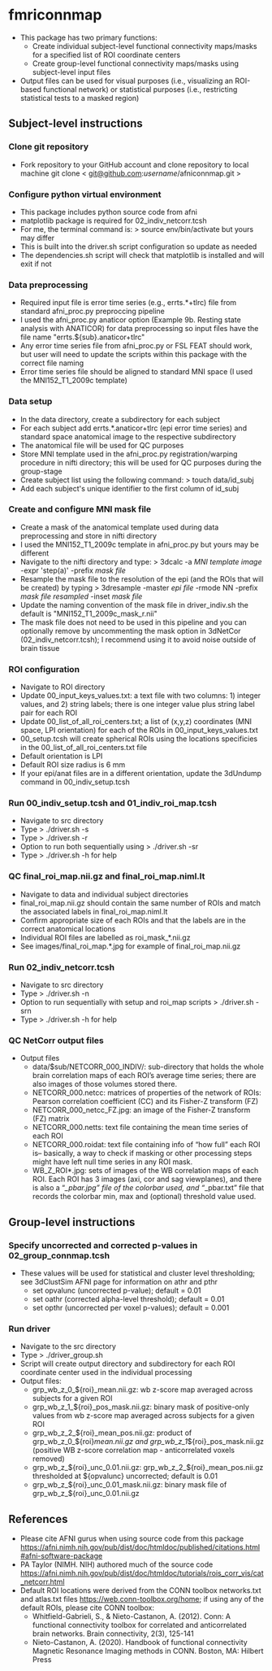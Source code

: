 # fmriconnmap
- This package has two primary functions:
    - Create individual subject-level functional connectivity maps/masks for a specified list of ROI coordinate centers
    - Create group-level functional connectivity maps/masks using subject-level input files
- Output files can be used for visual purposes (i.e., visualizing an ROI-based functional network) or statistical purposes (i.e., restricting statistical tests to a masked region)

## Subject-level instructions
### Clone git repository 
- Fork repository to your GitHub account and clone repository to local machine git clone < git@github.com:*username*/afniconnmap.git >

### Configure python virtual environment
- This package includes python source code from afni 
- matplotlib package is required for 02_indiv_netcorr.tcsh
- For me, the terminal command is: > source env/bin/activate but yours may differ
- This is built into the driver.sh script configuration so update as needed
- The dependencies.sh script will check that matplotlib is installed and will exit if not

### Data preprocessing
- Required input file is error time series (e.g., errts.*+tlrc) file from standard afni_proc.py preproccing pipeline 
- I used the afni_proc.py anaticor option (Example 9b. Resting state analysis with ANATICOR) for data preprocessing so input files have the file name "errts.${sub}.anaticor+tlrc"
- Any error time series file from afni_proc.py or FSL FEAT should work, but user will need to update the scripts within this package with the correct file naming
- Error time series file should be aligned to standard MNI space (I used the MNI152_T1_2009c template)

### Data setup
- In the data directory, create a subdirectory for each subject 
- For each subject add errts.*.anaticor+tlrc (epi error time series) and standard space anatomical image to the respective subdirectory
- The anatomical file will be used for QC purposes
- Store MNI template used in the afni_proc.py registration/warping procedure in nifti directory; this will be used for QC purposes during the group-stage
- Create subject list using the following command: > touch data/id_subj
- Add each subject's unique identifier to the first column of id_subj

### Create and configure MNI mask file
- Create a mask of the anatomical template used during data preprocessing and store in nifti directory
- I used the MNI152_T1_2009c template in afni_proc.py but yours may be different
- Navigate to the nifti directory and type: > 3dcalc -a *MNI template image* -expr 'step(a)' -prefix *mask file*
- Resample the mask file to the resolution of the epi (and the ROIs that will be created) by typing > 3dresample -master *epi file* -rmode NN -prefix *mask file resampled* -inset *mask file*
- Update the naming convention of the mask file in driver_indiv.sh the default is "MNI152_T1_2009c_mask_r.nii"
- The mask file does not need to be used in this pipeline and you can optionally remove by uncommenting the mask option in 3dNetCor (02_indiv_netcorr.tcsh); I recommend using it to avoid noise outside of brain tissue

### ROI configuration
- Navigate to ROI directory
- Update 00_input_keys_values.txt: a text file with two columns: 1) integer values, and 2) string labels; there is one integer value plus string label pair for each ROI
- Update 00_list_of_all_roi_centers.txt; a list of (x,y,z) coordinates (MNI space, LPI orientation) for each of the ROIs in 00_input_keys_values.txt
- 00_setup.tcsh will create spherical ROIs using the locations specificies in the 00_list_of_all_roi_centers.txt file
- Default orientation is LPI
- Default ROI size radius is 6 mm
- If your epi/anat files are in a different orientation, update the 3dUndump command in 00_indiv_setup.tcsh

### Run 00_indiv_setup.tcsh and 01_indiv_roi_map.tcsh
- Navigate to src directory
- Type > ./driver.sh -s 
- Type > ./driver.sh -r 
- Option to run both sequentially using > ./driver.sh -sr 
- Type > ./driver.sh -h for help

### QC final_roi_map.nii.gz and final_roi_map.niml.lt
- Navigate to data and individual subject directories
- final_roi_map.nii.gz should contain the same number of ROIs and match the associated labels in final_roi_map.niml.lt
- Confirm appropriate size of each ROIs and that the labels are in the correct anatomical locations
- Individual ROI files are labelled as roi_mask_*.nii.gz
- See images/final_roi_map.*.jpg for example of final_roi_map.nii.gz

### Run 02_indiv_netcorr.tcsh 
- Navigate to src directory
- Type > ./driver.sh -n 
- Option to run sequentially with setup and roi_map scripts > ./driver.sh -srn
- Type > ./driver.sh -h for help

### QC NetCorr output files
- Output files
    - data/$sub/NETCORR_000_INDIV/: sub-directory that holds the whole brain correlation maps of each ROI’s average time series; there are also images of those volumes stored there.
    - NETCORR_000.netcc: matrices of properties of the network of ROIs: Pearson correlation coefficient (CC) and its Fisher-Z transform (FZ)
    - NETCORR_000_netcc_FZ.jpg: an image of the Fisher-Z transform (FZ) matrix
    - NETCORR_000.netts: text file containing the mean time series of each ROI
    - NETCORR_000.roidat: text file containing info of “how full” each ROI is– basically, a way to check if masking or other processing steps might have left null time series in any ROI mask.
    - WB_Z_ROI*.jpg: sets of images of the WB correlation maps of each ROI. Each ROI has 3 images (axi, cor and sag viewplanes), and there is also a “*_pbar.jpg” file of the colorbar used, and “*_pbar.txt” file that records the colorbar min, max and (optional) threshold value used.

## Group-level instructions

### Specify uncorrected and corrected p-values in 02_group_connmap.tcsh
- These values will be used for statistical and cluster level thresholding; see 3dClustSim AFNI page for information on athr and pthr
    - set opvalunc (uncorrected p-value); default = 0.01
    - set oathr (corrected alpha-level threshold); default = 0.01
    - set opthr (uncorrected per voxel p-values); default = 0.001


### Run driver
- Navigate to the src directory
- Type > ./driver_group.sh
- Script will create output directory and subdirectory for each ROI coordinate center used in the individual processing
- Output files:
    - grp_wb_z_0_${roi}_mean.nii.gz: wb z-score map averaged across subjects for a given ROI
    - grp_wb_z_1_${roi}_pos_mask.nii.gz: binary mask of positive-only values from wb z-score map averaged across subjects for a given ROI
    - grp_wb_z_2_${roi}_mean_pos.nii.gz: product of grp_wb_z_0_${roi}_mean.nii.gz and grp_wb_z_1_${roi}_pos_mask.nii.gz (positive WB z-score correlation map - anticorrelated voxels removed)
    - grp_wb_z_${roi}_unc_0.01.nii.gz: grp_wb_z_2_${roi}_mean_pos.nii.gz thresholded at ${opvalunc} uncorrected; default is 0.01
    - grp_wb_z_${roi}_unc_0.01_mask.nii.gz: binary mask file of grp_wb_z_${roi}_unc_0.01.nii.gz



## References
- Please cite AFNI gurus when using source code from this package <https://afni.nimh.nih.gov/pub/dist/doc/htmldoc/published/citations.html#afni-software-package>
- PA Taylor (NIMH. NIH) authored much of the source code <https://afni.nimh.nih.gov/pub/dist/doc/htmldoc/tutorials/rois_corr_vis/cat_netcorr.html>
- Default ROI locations were derived from the CONN toolbox networks.txt and atlas.txt files <https://web.conn-toolbox.org/home>; if using any of the default ROIs, please cite CONN toolbox: 
    - Whitfield-Gabrieli, S., & Nieto-Castanon, A. (2012). Conn: A functional connectivity toolbox for correlated and anticorrelated brain networks. Brain connectivity, 2(3), 125-141
    - Nieto-Castanon, A. (2020). Handbook of functional connectivity Magnetic Resonance Imaging methods in CONN. Boston, MA: Hilbert Press

